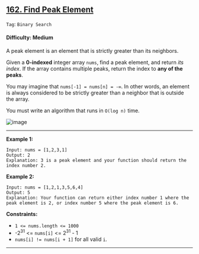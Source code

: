 ## [162. Find Peak Element](https://leetcode.com/problems/find-peak-element/)

```Tag```: ```Binary Search```

#### Difficulty: Medium

A peak element is an element that is strictly greater than its neighbors.

Given a __0-indexed__ integer array ```nums```, find a peak element, and return _its index_. If the array contains multiple peaks, return the index to __any of the peaks__.

You may imagine that ```nums[-1] = nums[n] = -∞```. In other words, an element is always considered to be strictly greater than a neighbor that is outside the array.

You must write an algorithm that runs in ```O(log n)``` time.

![image](https://user-images.githubusercontent.com/35042430/229907589-405a072e-b0b6-4aa4-88ca-901ee5efc596.png)

---

__Example 1:__
```
Input: nums = [1,2,3,1]
Output: 2
Explanation: 3 is a peak element and your function should return the index number 2.
```

__Example 2:__
```
Input: nums = [1,2,1,3,5,6,4]
Output: 5
Explanation: Your function can return either index number 1 where the peak element is 2, or index number 5 where the peak element is 6.
```

__Constraints:__

- ```1 <= nums.length <= 1000```
- -2<sup>31</sup> <= ```nums[i]``` <= 2<sup>31</sup> - 1
- ```nums[i] != nums[i + 1]``` for all valid ```i```.

---

